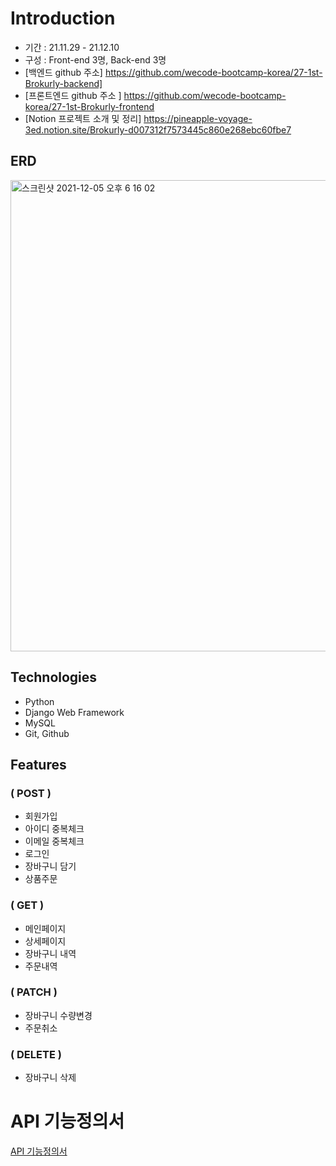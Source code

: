 
# Introduction

- 기간 : 21.11.29 - 21.12.10
- 구성 : Front-end 3명, Back-end 3명
- [백엔드 github 주소] https://github.com/wecode-bootcamp-korea/27-1st-Brokurly-backend]
- [프론트엔드 github 주소 ] https://github.com/wecode-bootcamp-korea/27-1st-Brokurly-frontend
- [Notion 프로젝트 소개 및 정리] https://pineapple-voyage-3ed.notion.site/Brokurly-d007312f7573445c860e268ebc60fbe7

## ERD

<img width="754" alt="스크린샷 2021-12-05 오후 6 16 02" src="https://user-images.githubusercontent.com/90754590/145568725-b50daf67-0506-4f15-9344-2381d83ee8b5.png">

## Technologies

- Python
- Django Web Framework
- MySQL
- Git, Github

## Features

### ( POST )

- 회원가입 
- 아이디 중복체크
- 이메일 중복체크
- 로그인
- 장바구니 담기
- 상품주문

### ( GET )

- 메인페이지
- 상세페이지
- 장바구니 내역
- 주문내역

### ( PATCH )

- 장바구니 수량변경
- 주문취소

### ( DELETE )

- 장바구니 삭제

# API 기능정의서

[API 기능정의서](https://docs.google.com/spreadsheets/d/1Pef-aPfqPTho8lBUXTizRTFqKoATX4ISbZswPHgFos8/edit#gid=0)
